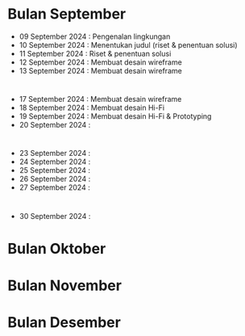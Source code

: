 # Bulan September
- 09 September 2024 : Pengenalan lingkungan
- 10 September 2024 : Menentukan judul (riset & penentuan solusi)
- 11 September 2024 : Riset & penentuan solusi
- 12 September 2024 : Membuat desain wireframe
- 13 September 2024 : Membuat desain wireframe
#
- 17 September 2024 : Membuat desain wireframe
- 18 September 2024 : Membuat desain Hi-Fi
- 19 September 2024 : Membuat desain Hi-Fi & Prototyping
- 20 September 2024 :
#
- 23 September 2024 :
- 24 September 2024 :
- 25 September 2024 :
- 26 September 2024 :
- 27 September 2024 :
#
- 30 September 2024 :

# Bulan Oktober


# Bulan November


# Bulan Desember
